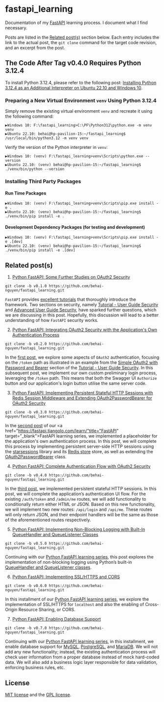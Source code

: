 <!-- 11/05/2024. -->

# fastapi_learning

Documentation of my [FastAPI](https://fastapi.tiangolo.com/learn/) learning process. I document what I find necessary.

Posts are listed in the [Related post(s)](#related-posts) section below. Each entry includes the link to the actual post, the ``git clone`` command for the target code revision, and an excerpt from the post.

## The Code After Tag v0.4.0 Requires Python 3.12.4

To install Python 3.12.4, please refer to the following post: [Installing Python 3.12.4 as an Additional Interpreter on Ubuntu 22.10 and Windows 10](https://behainguyen.wordpress.com/2024/06/28/installing-python-3-12-4-as-an-additional-interpreter-on-ubuntu-22-10-and-windows-10/).

### Preparing a New Virtual Environment ``venv`` Using Python 3.12.4

Simply remove the existing virtual environment ``venv`` and recreate it using the following command:

```
▶️Windows 10: F:\fastapi_learning>C:\PF\Python312\python.exe -m venv venv
▶️Ubuntu 22.10: behai@hp-pavilion-15:~/fastapi_learning$ /usr/local/bin/python3.12 -m venv venv
```

Verify the version of the Python interpreter in ``venv``:

```
▶️Windows 10: (venv) F:\fastapi_learning>venv\Scripts\python.exe --version
▶️Ubuntu 22.10: (venv) behai@hp-pavilion-15:~/fastapi_learning$ ./venv/bin/python --version
```

### Installing Third Party Packages

#### Run Time Packages

```
▶️Windows 10: (venv) F:\fastapi_learning>venv\Scripts\pip.exe install -e .
▶️Ubuntu 22.10: (venv) behai@hp-pavilion-15:~/fastapi_learning$ ./venv/bin/pip install -e .
```

#### Development Dependency Packages (for testing and development)

```
▶️Windows 10: (venv) F:\fastapi_learning>venv\Scripts\pip.exe install -e .[dev]
▶️Ubuntu 22.10: (venv) behai@hp-pavilion-15:~/fastapi_learning$ ./venv/bin/pip install -e .[dev]
```

## Related post(s)

1. [Python FastAPI: Some Further Studies on OAuth2 Security](https://behainguyen.wordpress.com/2024/05/11/python-fastapi-some-further-studies-on-oauth2-security/)

```
git clone -b v0.1.0 https://github.com/behai-nguyen/fastapi_learning.git
```

``FastAPI`` provides [excellent tutorials](https://fastapi.tiangolo.com/learn/) that thoroughly introduce the framework. Two sections on security, namely [Tutorial - User Guide Security](https://fastapi.tiangolo.com/tutorial/security/) and [Advanced User Guide Security](https://fastapi.tiangolo.com/advanced/security/), have sparked further questions, which we are discussing in this post. Hopefully, this discussion will lead to a better understanding of how ``FastAPI`` security works.

2. [Python FastAPI: Integrating OAuth2 Security with the Application's Own Authentication Process](https://behainguyen.wordpress.com/2024/05/13/python-fastapi-integrating-oauth2-security-with-the-applications-own-authentication-process/)

```
git clone -b v0.2.0 https://github.com/behai-nguyen/fastapi_learning.git
```

In the [first post](https://behainguyen.wordpress.com/2024/05/11/python-fastapi-some-further-studies-on-oauth2-security/), we explore some aspects of ``OAuth2`` authentication, focusing on the ``/token`` path as illustrated in an example from the [Simple OAuth2 with Password and Bearer](https://fastapi.tiangolo.com/tutorial/security/simple-oauth2/) 
section of the [Tutorial - User Guide Security](https://fastapi.tiangolo.com/tutorial/security/). In this subsequent post, we implement our own custom preliminary login process, leveraging the ``/token`` path. This means that both the Swagger UI ``Authorize`` button and our application's login button utilise the same server code.

3. [Python FastAPI: Implementing Persistent Stateful HTTP Sessions with Redis Session Middleware and Extending OAuth2PasswordBearer for OAuth2 Security](https://behainguyen.wordpress.com/2024/05/21/python-fastapi-implementing-persistent-stateful-http-sessions-with-redis-session-middleware-and-extending-oauth2passwordbearer-for-oauth2-security/)

```
git clone -b v0.3.0 https://github.com/behai-nguyen/fastapi_learning.git
```

In the <a href="https://behainguyen.wordpress.com/2024/05/13/python-fastapi-integrating-oauth2-security-with-the-applications-own-authentication-process/" title="Python FastAPI: Integrating OAuth2 Security with the Application’s Own Authentication Process" target="_blank">second post</a> of our <a href="https://fastapi.tiangolo.com/learn/"title="FastAPI" target="_blank">FastAPI</a> learning series, we implemented a placeholder for the application's own authentication process. In this post, we will complete this process by implementing persistent server-side HTTP sessions using the <a href="https://pypi.org/project/starsessions/" title="starsessions" target="_blank">starsessions</a> library and its <a href="https://redis.io/" title="Redis store" target="_blank">Redis store</a> store, as well as extending the <a href="https://fastapi.tiangolo.com/tutorial/security/first-steps/?h=oauth2passwordbearer#fastapis-oauth2passwordbearer" title="OAuth2PasswordBearer" target="_blank">OAuth2PasswordBearer</a> class.

4. [Python FastAPI: Complete Authentication Flow with OAuth2 Security](https://behainguyen.wordpress.com/2024/06/11/python-fastapi-complete-authentication-flow-with-oauth2-security/)

```
git clone -b v0.4.0 https://github.com/behai-nguyen/fastapi_learning.git
```

In the <a href="https://behainguyen.wordpress.com/2024/05/21/python-fastapi-implementing-persistent-stateful-http-sessions-with-redis-session-middleware-and-extending-oauth2passwordbearer-for-oauth2-security/" title="Python FastAPI: Implementing Persistent Stateful HTTP Sessions with Redis Session Middleware and Extending OAuth2PasswordBearer for OAuth2 Security" target="_blank">third post</a>, we implemented persistent stateful HTTP sessions. In this post, we will complete the application’s authentication UI flow. For the existing <code>/auth/token</code> and <code>/admin/me</code> routes, we will add functionality to conditionally return either HTML or JSON. Based on this new functionality, we will implement two new routes: <code>/api/login</code> and <code>/api/me</code>. These routes will only return JSON, and their endpoint handlers will be the same as those of the aforementioned routes respectively.

5. [Python FastAPI: Implementing Non-Blocking Logging with Built-In QueueHandler and QueueListener Classes](https://behainguyen.wordpress.com/2024/07/02/python-fastapi-implementing-non-blocking-logging-with-built-in-queuehandler-and-queuelistener-classes/)

```
git clone -b v0.5.0 https://github.com/behai-nguyen/fastapi_learning.git
```

Continuing with our <a href="https://github.com/behai-nguyen/fastapi_learning" title="Index of the Python FastAPI Complete Series" target="_blank">Python FastAPI learning series</a>, this post explores the implementation of non-blocking logging using Python’s built-in <a href="https://docs.python.org/3/library/logging.config.html#configuring-queuehandler-and-queuelistener" title="Configuring QueueHandler and QueueListener" target="_blank">QueueHandler and QueueListener classes</a>.

6. [Python FastAPI: Implementing SSL/HTTPS and CORS](https://behainguyen.wordpress.com/2024/07/25/python-fastapi-implementing-ssl-https-and-cors/)

```
git clone -b v0.6.0 https://github.com/behai-nguyen/fastapi_learning.git
```

In this installment of our <a href="https://github.com/behai-nguyen/fastapi_learning" title="Index of the Python FastAPI Complete Series" target="_blank">Python FastAPI learning series</a>, we explore the implementation of SSL/HTTPS for <code>localhost</code> and also the enabling of Cross-Origin Resource Sharing, or CORS.

7. [Python FastAPI: Enabling Database Support](https://behainguyen.wordpress.com/2024/08/04/python-fastapi-enabling-database-support/)

```
git clone -b v0.7.0 https://github.com/behai-nguyen/fastapi_learning.git
```

Continuing with our <a href="https://github.com/behai-nguyen/fastapi_learning" title="Index of the Python FastAPI Complete Series" target="_blank">Python FastAPI learning series</a>, in this installment, we enable database support for <a href="https://www.mysql.com/" title="MySQL database" target="_blank">MySQL</a>, <a href="https://www.postgresql.org/" title="PostgreSQL database" target="_blank">PostgreSQL</a>, and <a href="https://mariadb.com/" title="MariaDB database" target="_blank">MariaDB</a>. We will not add any new functionality; instead, the existing authentication process will check user information from a proper database instead of mock hard-coded data. We will also add a business logic layer responsible for data validation, enforcing business rules, etc.

## License
[MIT license](http://www.opensource.org/licenses/mit-license.php)
and the [GPL license](http://www.gnu.org/licenses/gpl.html).
